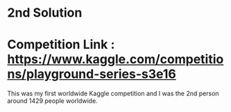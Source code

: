 # 2nd Solution
# Competition Link : https://www.kaggle.com/competitions/playground-series-s3e16

This was my first worldwide Kaggle competition and I was the 2nd person around 1429 people worldwide.
